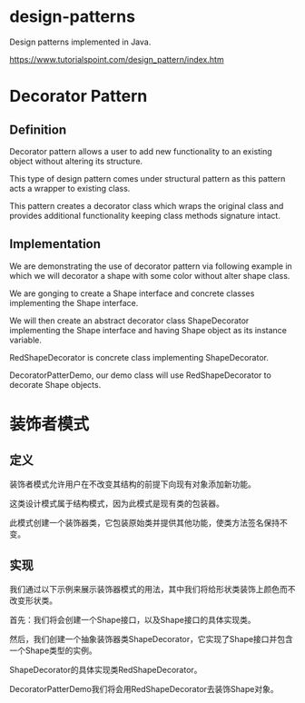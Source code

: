 # design-patterns
Design patterns implemented in Java.


https://www.tutorialspoint.com/design_pattern/index.htm

# Decorator Pattern

## Definition
Decorator pattern allows a user to add new functionality to an existing object without altering its structure.

This type of design pattern comes under structural pattern as this pattern acts a wrapper to existing class.

This pattern creates a decorator class which wraps the original class and provides additional functionality keeping class methods signature intact.

## Implementation

We are demonstrating the use of decorator pattern via following example in which we will decorator a shape with some color without alter shape class.

We are gonging to create a Shape interface and concrete classes implementing the Shape interface.
 
We will then create an abstract decorator class ShapeDecorator implementing the Shape interface and having Shape object as its instance variable.

RedShapeDecorator is concrete class implementing ShapeDecorator.

DecoratorPatterDemo, our demo class will use RedShapeDecorator to decorate Shape objects.

# 装饰者模式

## 定义
装饰者模式允许用户在不改变其结构的前提下向现有对象添加新功能。
 
这类设计模式属于结构模式，因为此模式是现有类的包装器。

此模式创建一个装饰器类，它包装原始类并提供其他功能，使类方法签名保持不变。

## 实现

我们通过以下示例来展示装饰器模式的用法，其中我们将给形状类装饰上颜色而不改变形状类。

首先：我们将会创建一个Shape接口，以及Shape接口的具体实现类。

然后，我们创建一个抽象装饰器类ShapeDecorator，它实现了Shape接口并包含一个Shape类型的实例。

ShapeDecorator的具体实现类RedShapeDecorator。

DecoratorPatterDemo我们将会用RedShapeDecorator去装饰Shape对象。
 